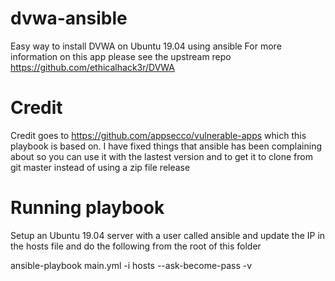 # dvwa-ansible
Easy way to install DVWA on Ubuntu 19.04 using ansible
For more information on this app please see the upstream repo https://github.com/ethicalhack3r/DVWA

# Credit
Credit goes to https://github.com/appsecco/vulnerable-apps which this playbook is based on.
I have fixed things that ansible has been complaining about so you can use it with the lastest version and to get it to clone from git master instead of using a zip file release

# Running playbook
Setup an Ubuntu 19.04 server with a user called ansible and update the IP in the hosts file and do the following from the root of this folder

ansible-playbook main.yml -i hosts --ask-become-pass -v
